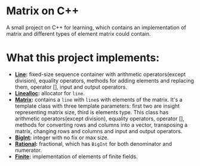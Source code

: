 # Matrix on C++
A small project on C++ for learning, which contains an implementation of matrix and different types of element matrix could contain.   
# What this project implements:
- **[Line](https://github.com/PoliOwl/c-plus-plus_matrix/blob/master/matrix/line.h):**
fixed-size sequence container with arithmetic operators(except division), equality operators, methods for adding elements and replacing them, operator [], input and output operators.
- **[Linealloc](https://github.com/PoliOwl/c-plus-plus_matrix/blob/master/matrix/linealloc.h):** 
allocator for `line`.
- **[Matrix](https://github.com/PoliOwl/c-plus-plus_matrix/blob/master/matrix/matrix.h):**
 contains a `line` with `line`s with elements of the matrix. It's a template class with three template parameters: first two are insight representing matrix size, third is elements type. This class has arithmetic operators(except division), equality operators, operator [], methods for converting rows and columns into a vector, transposing a matrix, changing rows and columns and input and output operators.
- **[BigInt](https://github.com/PoliOwl/c-plus-plus_matrix/blob/master/matrix/BigInt.h):** integer with no fix or max size.
- **[Rational](https://github.com/PoliOwl/c-plus-plus_matrix/blob/master/matrix/rational.h):** fractional, which has `BigInt` for both denominator and numerator.
- **[Finite](https://github.com/PoliOwl/c-plus-plus_matrix/blob/master/matrix/Finite.h):** implementation of elements of finite fields.
